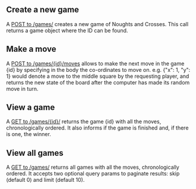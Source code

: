## Create a new game

A [POST to /games/](http://127.0.0.1:8000/docs#/games/create_game_games__post) creates a new game of Noughts and Crosses.
This call returns a game object where the ID can be found.

## Make a move

A [POST to /games/{id}/moves](http://127.0.0.1:8000/docs#/games/make_move_games__id__moves_post)
allows to make the next move in the game {id} by specifying in the body the co-ordinates to move on. e.g. {"x": 1, "y": 1} would denote a move to the middle square by the requesting player, and returns the new state of the board after the computer has made its random move in turn.

## View a game

A [GET to /games/{id}/](http://127.0.0.1:8000/docs#/games/get_games__id__get)
returns the game {id} with all the moves, chronologically ordered.
It also informs if the game is finished and, if there is one, the winner.

## View all games

A [GET to /games/](http://127.0.0.1:8000/docs#/games/get_all_games_games__get)
returns all games with all the moves, chronologically ordered.
It accepts two optional query params to paginate results: skip (default 0) and limit (default 10).


